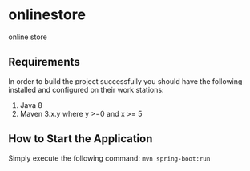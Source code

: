 # onlinestore
 online store

## Requirements
In order to build the project successfully you should have the following installed and configured on their work stations:

1. Java 8
2. Maven 3.x.y where y >=0 and x >= 5
 
## How to Start the Application
Simply execute the following command:
`mvn spring-boot:run`
